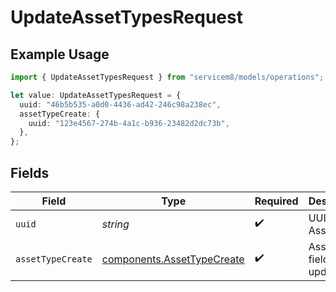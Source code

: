 # UpdateAssetTypesRequest

## Example Usage

```typescript
import { UpdateAssetTypesRequest } from "servicem8/models/operations";

let value: UpdateAssetTypesRequest = {
  uuid: "46b5b535-a0d0-4436-ad42-246c98a238ec",
  assetTypeCreate: {
    uuid: "123e4567-274b-4a1c-b936-23482d2dc73b",
  },
};
```

## Fields

| Field                                                                    | Type                                                                     | Required                                                                 | Description                                                              |
| ------------------------------------------------------------------------ | ------------------------------------------------------------------------ | ------------------------------------------------------------------------ | ------------------------------------------------------------------------ |
| `uuid`                                                                   | *string*                                                                 | :heavy_check_mark:                                                       | UUID of the Asset Type                                                   |
| `assetTypeCreate`                                                        | [components.AssetTypeCreate](../../models/components/assettypecreate.md) | :heavy_check_mark:                                                       | Asset Type fields to update                                              |